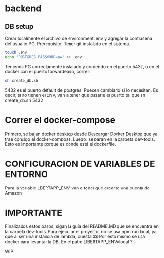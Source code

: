 # backend

## DB setup

Crear localmente el archivo de environment .env y agregar la contraseña del usuario PG. Prerequisito: Tener git instalado en el sistema.

```bash
touch .env
echo "POSTGRES_PASSWORD=pw" >> .env
```

Teniendo PG correctamente instalado y corriendo en el puerto 5432, o en el docker con el puerto forwardeado, correr:

```bash
sh create_db.sh 
```
5432 es el puerto default de postgres. Pueden cambiarlo si lo necesitan. Es decir, si no tienen el ENV, van a tener que 
pasarle el puerto tal que sh create_db.sh 5432

# Correr el docker-compose

Primero, se bajan docker desktop desde [Descargar Docker Desktop](https://docs.docker.com/compose/install/#scenario-one-install-docker-desktop)
que ya trae consigo el docker-compose.
Luego, se paran en la carpeta dev-tools. Esto es importante porque es donde está el dockerfile.

# CONFIGURACION DE VARIABLES DE ENTORNO
Para la variable LBERTAPP_ENV, van a tener que crearse una cuenta de Amazon



# IMPORTANTE
Finalizados estos pasos, sigan la guía del README.MD que se encuentra en la carpeta dev-tools.
Para ejecutar el proyecto, no se usa npm run local, ya que al ser una instancia de lambda, cuesta $$
Por esto mismo se usa docker para levantar la DB.
En el path: LIBERTAPP_ENV=local ? 

WIP


